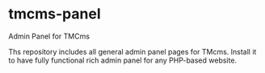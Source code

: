 # tmcms-panel
Admin Panel for TMCms

Ths repository includes all general admin panel pages for TMcms. Install it to have fully functional rich admin panel for any PHP-based website.
